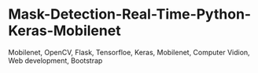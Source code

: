 # Mask-Detection-Real-Time-Python-Keras-Mobilenet
 Mobilenet, OpenCV, Flask, Tensorfloe, Keras, Mobilenet, Computer Vidion, Web development, Bootstrap

